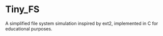 # Tiny_FS

A simplified file system simulation inspired by ext2, implemented in C for educational purposes.
